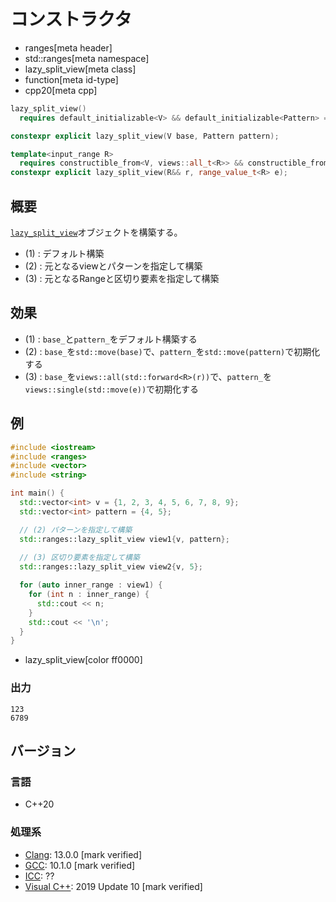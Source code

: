 # コンストラクタ
* ranges[meta header]
* std::ranges[meta namespace]
* lazy_split_view[meta class]
* function[meta id-type]
* cpp20[meta cpp]

```cpp
lazy_split_view()
  requires default_initializable<V> && default_initializable<Pattern> = default; // (1) C++20

constexpr explicit lazy_split_view(V base, Pattern pattern);                      // (2) C++20

template<input_range R>
  requires constructible_from<V, views::all_t<R>> && constructible_from<Pattern, single_view<range_value_t<R>>>
constexpr explicit lazy_split_view(R&& r, range_value_t<R> e);                   // (3) C++20
```

## 概要

[`lazy_split_view`](../lazy_split_view.md)オブジェクトを構築する。

- (1) : デフォルト構築
- (2) : 元となるviewとパターンを指定して構築
- (3) : 元となるRangeと区切り要素を指定して構築

## 効果

- (1) : `base_`と`pattern_`をデフォルト構築する
- (2) : `base_`を`std::move(base)`で、`pattern_`を`std::move(pattern)`で初期化する
- (3) : `base_`を`views::all(std::forward<R>(r))`で、`pattern_`を`views::single(std::move(e))`で初期化する

## 例
```cpp example
#include <iostream>
#include <ranges>
#include <vector>
#include <string>

int main() {
  std::vector<int> v = {1, 2, 3, 4, 5, 6, 7, 8, 9};
  std::vector<int> pattern = {4, 5};

  // (2) パターンを指定して構築
  std::ranges::lazy_split_view view1{v, pattern};
  
  // (3) 区切り要素を指定して構築
  std::ranges::lazy_split_view view2{v, 5};

  for (auto inner_range : view1) {
    for (int n : inner_range) {
      std::cout << n;
    }
    std::cout << '\n';
  }
}
```
* lazy_split_view[color ff0000]

### 出力
```
123
6789
```

## バージョン
### 言語
- C++20

### 処理系
- [Clang](/implementation.md#clang): 13.0.0 [mark verified]
- [GCC](/implementation.md#gcc): 10.1.0 [mark verified]
- [ICC](/implementation.md#icc): ??
- [Visual C++](/implementation.md#visual_cpp): 2019 Update 10 [mark verified]